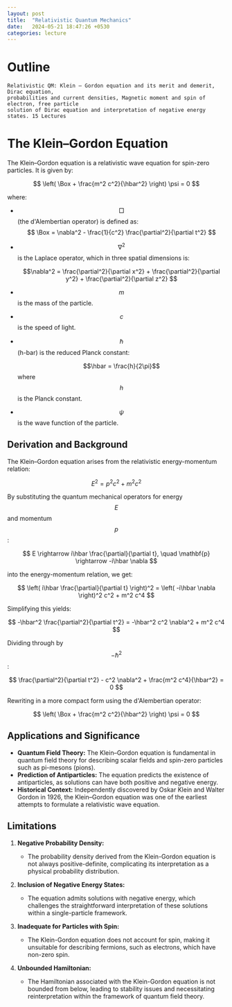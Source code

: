 ```yaml
---
layout: post
title:  "Relativistic Quantum Mechanics"
date:   2024-05-21 18:47:26 +0530
categories: lecture
---
```


# Outline

```
Relativistic QM: Klein – Gordon equation and its merit and demerit, Dirac equation,
probabilities and current densities, Magnetic moment and spin of electron, free particle
solution of Dirac equation and interpretation of negative energy states. 15 Lectures  
```

# The Klein–Gordon Equation

The Klein–Gordon equation is a relativistic wave equation for spin-zero particles. It is given by:

$$ \left( \Box + \frac{m^2 c^2}{\hbar^2} \right) \psi = 0 $$

where:

- $$\Box $$ (the d'Alembertian operator) is defined as:
  $$
  \Box = \nabla^2 - \frac{1}{c^2} \frac{\partial^2}{\partial t^2}
  $$

- $$ \nabla^2 $$ is the Laplace operator, which in three spatial dimensions is:
  
  $$\nabla^2 = \frac{\partial^2}{\partial x^2} + \frac{\partial^2}{\partial y^2} + \frac{\partial^2}{\partial z^2} $$

- $$ m $$ is the mass of the particle.
- $$ c $$ is the speed of light.
- $$ \hbar $$ (h-bar) is the reduced Planck constant:
  
  $$\hbar = \frac{h}{2\pi}$$
  where $$ h $$ is the Planck constant.
- $$ \psi $$ is the wave function of the particle.

## Derivation and Background

The Klein–Gordon equation arises from the relativistic energy-momentum relation:

$$
E^2 = p^2 c^2 + m^2 c^2
$$

By substituting the quantum mechanical operators for energy $$ E $$ and momentum $$ p $$:

$$
E \rightarrow i\hbar \frac{\partial}{\partial t}, \quad \mathbf{p} \rightarrow -i\hbar \nabla
$$

into the energy-momentum relation, we get:

$$
\left( i\hbar \frac{\partial}{\partial t} \right)^2 = \left( -i\hbar \nabla \right)^2 c^2 + m^2 c^4
$$

Simplifying this yields:

$$
-\hbar^2 \frac{\partial^2}{\partial t^2} = -\hbar^2 c^2 \nabla^2 + m^2 c^4
$$

Dividing through by $$-\hbar^2$$:

$$
\frac{\partial^2}{\partial t^2} - c^2 \nabla^2 + \frac{m^2 c^4}{\hbar^2} = 0
$$

Rewriting in a more compact form using the d'Alembertian operator:

$$
\left( \Box + \frac{m^2 c^2}{\hbar^2} \right) \psi = 0
$$

## Applications and Significance

- **Quantum Field Theory:** The Klein–Gordon equation is fundamental in quantum field theory for describing scalar fields and spin-zero particles such as pi-mesons (pions).
- **Prediction of Antiparticles:** The equation predicts the existence of antiparticles, as solutions can have both positive and negative energy.
- **Historical Context:** Independently discovered by Oskar Klein and Walter Gordon in 1926, the Klein–Gordon equation was one of the earliest attempts to formulate a relativistic wave equation.

## Limitations
1. **Negative Probability Density:**
   - The probability density derived from the Klein-Gordon equation is not always positive-definite, complicating its interpretation as a physical probability distribution.

2. **Inclusion of Negative Energy States:**
   - The equation admits solutions with negative energy, which challenges the straightforward interpretation of these solutions within a single-particle framework.

3. **Inadequate for Particles with Spin:**
   - The Klein-Gordon equation does not account for spin, making it unsuitable for describing fermions, such as electrons, which have non-zero spin.

4. **Unbounded Hamiltonian:**
   - The Hamiltonian associated with the Klein-Gordon equation is not bounded from below, leading to stability issues and necessitating reinterpretation within the framework of quantum field theory.
